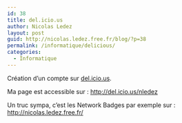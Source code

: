 ```yaml
---
id: 38
title: del.icio.us
author: Nicolas Ledez
layout: post
guid: http://nicolas.ledez.free.fr/blog/?p=38
permalink: /informatique/delicious/
categories:
  - Informatique
---
```

Création d&rsquo;un compte sur [del.icio.us][1].

Ma page est accessible sur : <http://del.icio.us/nledez>

Un truc sympa, c&rsquo;est les Network Badges par exemple sur : <http://nicolas.ledez.free.fr/>

 [1]: http://del.icio.us/